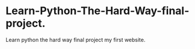 # Learn-Python-The-Hard-Way-final-project.
Learn python the hard way final project my first website.
